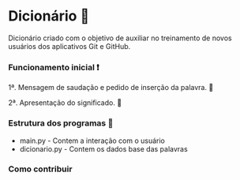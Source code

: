 # **Dicionário** :closed_book:

Dicionário criado com o objetivo de auxiliar no treinamento de novos usuários dos aplicativos Git e GitHub.


### Funcionamento inicial :exclamation:

1ª. Mensagem de saudação e pedido de inserção da palavra. :speech_balloon:

2ª. Apresentação do significado. :book:


### Estrutura dos programas :file_folder:

- main.py - Contem a interação com o usuário
- dicionario.py - Contem os dados base das palavras


### Como contribuir